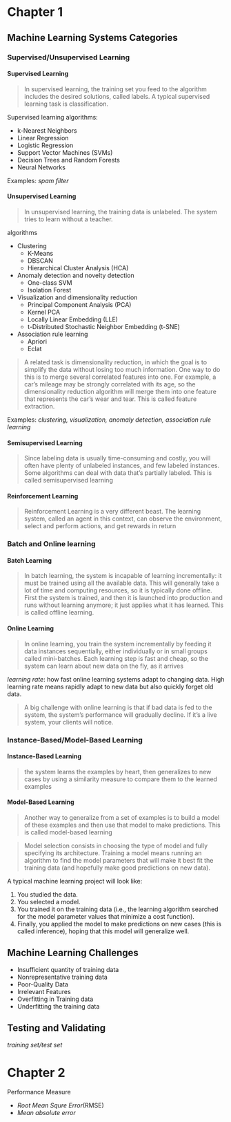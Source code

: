 # Chapter 1

## Machine Learning Systems Categories

### Supervised/Unsupervised Learning

#### Supervised Learning

> In supervised learning, the training set you feed to the algorithm includes the desired solutions, called labels. 
A typical supervised learning task is classification.

Supervised learning algorithms:
- k-Nearest Neighbors
- Linear Regression
- Logistic Regression
- Support Vector Machines (SVMs)
- Decision Trees and Random Forests
- Neural Networks

Examples: _spam filter_

#### Unsupervised Learning

> In unsupervised learning, the training data is unlabeled. The system tries to learn without a teacher.

algorithms
- Clustering
  - K-Means
  - DBSCAN
  - Hierarchical Cluster Analysis (HCA)
- Anomaly detection and novelty detection
  - One-class SVM
  - Isolation Forest
- Visualization and dimensionality reduction
  - Principal Component Analysis (PCA)
  - Kernel PCA
  - Locally Linear Embedding (LLE)
  - t-Distributed Stochastic Neighbor Embedding (t-SNE)
- Association rule learning
  - Apriori
  - Eclat

> A related task is dimensionality reduction, in which the goal is to simplify the data without losing too much information. One way to do this is to merge several correlated features into one. For example, a car’s mileage may be strongly correlated with its age, so the dimensionality reduction algorithm will merge them into one feature that represents the car’s wear and tear. This is called feature extraction.

Examples: _clustering, visualization, anomaly detection, association rule learning_

#### Semisupervised Learning

> Since labeling data is usually time-consuming and costly, you will often have plenty of unlabeled instances, and few labeled instances. Some algorithms can deal with data that’s partially labeled. This is called semisupervised learning


#### Reinforcement Learning

> Reinforcement Learning is a very different beast. The learning system, called an agent in this context, can observe the environment, select and perform actions, and get rewards in return


### Batch and Online learning

#### Batch Learning
> In batch learning, the system is incapable of learning incrementally: it must be trained using all the available data. This will generally take a lot of time and computing resources, so it is typically done offline. First the system is trained, and then it is launched into production and runs without learning anymore; it just applies what it has learned. This is called offline learning.

#### Online Learning
> In online learning, you train the system incrementally by feeding it data instances sequentially, either individually or in small groups called mini-batches. Each learning step is fast and cheap, so the system can learn about new data on the fly, as it arrives

_learning rate_: how fast online learning systems adapt to changing data. High learning rate means rapidly adapt to new data but also quickly forget old data.

> A big challenge with online learning is that if bad data is fed to the system, the system’s performance will gradually decline. If it’s a live system, your clients will notice.


### Instance-Based/Model-Based Learning

#### Instance-Based Learning
> the system learns the examples by heart, then generalizes to new cases by using a similarity measure to compare them to the learned examples

#### Model-Based Learning
> Another way to generalize from a set of examples is to build a model of these examples and then use that model to make predictions. This is called model-based learning

> Model selection consists in choosing the type of model and fully specifying its architecture. Training a model means running an algorithm to find the model parameters that will make it best fit the training data (and hopefully make good predictions on new data).


A typical machine learning project will look like:
1. You studied the data.
2. You selected a model.
3. You trained it on the training data (i.e., the learning algorithm searched for the model parameter values that minimize a cost function).
4. Finally, you applied the model to make predictions on new cases (this is called inference), hoping that this model will generalize well.


## Machine Learning Challenges

- Insufficient quantity of training data
- Nonrepresentative training data
- Poor-Quality Data
- Irrelevant Features
- Overfitting in Training data
- Underfitting the training data

## Testing and Validating

_training set/test set_




# Chapter 2

Performance Measure

- _Root Mean Squre Error_(RMSE)
- _Mean absolute error_ 

